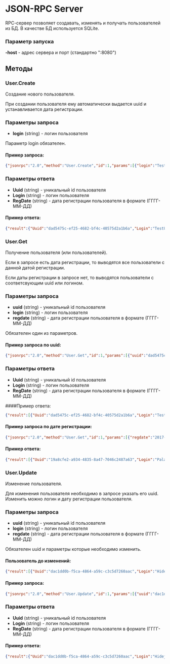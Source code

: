 # JSON-RPC Server

RPC-cервер позволяет создавать, изменять и получать пользователей из БД. В качестве БД используется SQLite.

### Параметр запуска
**-host** - адрес сервера и порт (стандартно ":8080")

## Методы
### User.Create

Создание нового пользователя. 

При создании пользователя ему автоматически выдается uuid и устанавливается дата регистрации.

### Параметры запроса
* **login** (string) - логин пользователя

Параметр login обязателен.

#### Пример запроса:
```json
{"jsonrpc":"2.0","method":"User.Create","id":1,"params":[{"login":"TestUser"}]}
```

### Параметры ответа
* **Uuid** (string) - уникальный id пользователя
* **Login** (string) - логин пользователя
* **RegDate** (string) - дата регистрации пользователя в формате (ГГГГ-ММ-ДД)

#### Пример ответа:
```json
{"result":{"Uuid":"dad5475c-ef25-4682-bf4c-40575d2a1b6a","Login":"TestUser","RegDate":"2017-12-19"},"error":null,"id":1}
```

### User.Get

Получение пользователя (или пользователей).

Если в запросе есть дата регистрации, то выводятся все пользователи с данной датой регистрации.

Если даты регистрации в запросе нет, то выводятся пользователи с соответсвующим uuid или логином.

### Параметры запроса
* **uuid** (string) - уникальный id пользователя
* **login** (string) - логин пользователя
* **regdate** (string) - дата регистрации пользователя в формате (ГГГГ-ММ-ДД)

Обязателен один из параметров.

#### Пример запроса по uuid:
```json
{"jsonrpc":"2.0","method":"User.Get","id":1,"params":[{"uuid":"dad5475c-ef25-4682-bf4c-40575d2a1b6a"}]}
```

### Параметры ответа
* **Uuid** (string) - уникальный id пользователя
* **Login** (string) - логин пользователя
* **RegDate** (string) - дата регистрации пользователя в формате (ГГГГ-ММ-ДД)

####Пример ответа:
```json
{"result":[{"Uuid":"dad5475c-ef25-4682-bf4c-40575d2a1b6a","Login":"TestUser","RegDate":"2017-12-19"}],"error":null,"id":1}
```

#### Пример запроса по дате регистрации:
```json
{"jsonrpc":"2.0","method":"User.Get","id":1,"params":[{"regdate":"2017-12-19"}]}
```
#### Пример ответа:
```json
{"result":[{"Uuid":"19a8cfe2-a934-4835-8a47-7046c2487a63","Login":"Paladinhoney","RegDate":"2017-12-19"},{"Uuid":"d69934a0-a305-4567-8b1f-bcd9129702e7","Login":"Crestspark","RegDate":"2017-12-19"}],"error":null,"id":1}
```

### User.Update

Изменение пользователя.

Для изменения пользователя необходимо в запросе указать его uuid.  Изменить можно логин и дату регистрации пользователя.

### Параметры запроса
* **uuid** (string) - уникальный id пользователя
* **login** (string) - логин пользователя
* **regdate** (string) - дата регистрации пользователя в формате (ГГГГ-ММ-ДД)

Обязателен uuid и параметры которые необходимо изменить.

#### Пользователь до изменений:
```json
{"result":[{"Uuid":"dac1dd0b-f5ca-4864-a59c-c3c5d7260aac","Login":"Hidejewel","RegDate":"2017-12-19"}],"error":null,"id":1}
```

#### Пример запроса:
```json
{"jsonrpc":"2.0","method":"User.Update","id":1,"params":[{"uuid":"dac1dd0b-f5ca-4864-a59c-c3c5d7260aac","login":"Hidejewel-new"}]}
```

### Параметры ответа
* **Uuid** (string) - уникальный id пользователя
* **Login** (string) - логин пользователя
* **RegDate** (string) - дата регистрации пользователя в формате (ГГГГ-ММ-ДД)

#### Пример ответа:
```json
{"result":{"Uuid":"dac1dd0b-f5ca-4864-a59c-c3c5d7260aac","Login":"Hidejewel-new","RegDate":"2017-12-19"},"error":null,"id":1}
```
